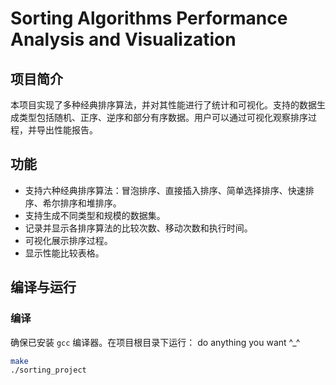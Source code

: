 # Sorting Algorithms Performance Analysis and Visualization

## 项目简介

本项目实现了多种经典排序算法，并对其性能进行了统计和可视化。支持的数据生成类型包括随机、正序、逆序和部分有序数据。用户可以通过可视化观察排序过程，并导出性能报告。

## 功能

- 支持六种经典排序算法：冒泡排序、直接插入排序、简单选择排序、快速排序、希尔排序和堆排序。
- 支持生成不同类型和规模的数据集。
- 记录并显示各排序算法的比较次数、移动次数和执行时间。
- 可视化展示排序过程。
- 显示性能比较表格。

## 编译与运行

### 编译

确保已安装 `gcc` 编译器。在项目根目录下运行：
do anything you want ^_^
```bash
make
./sorting_project

